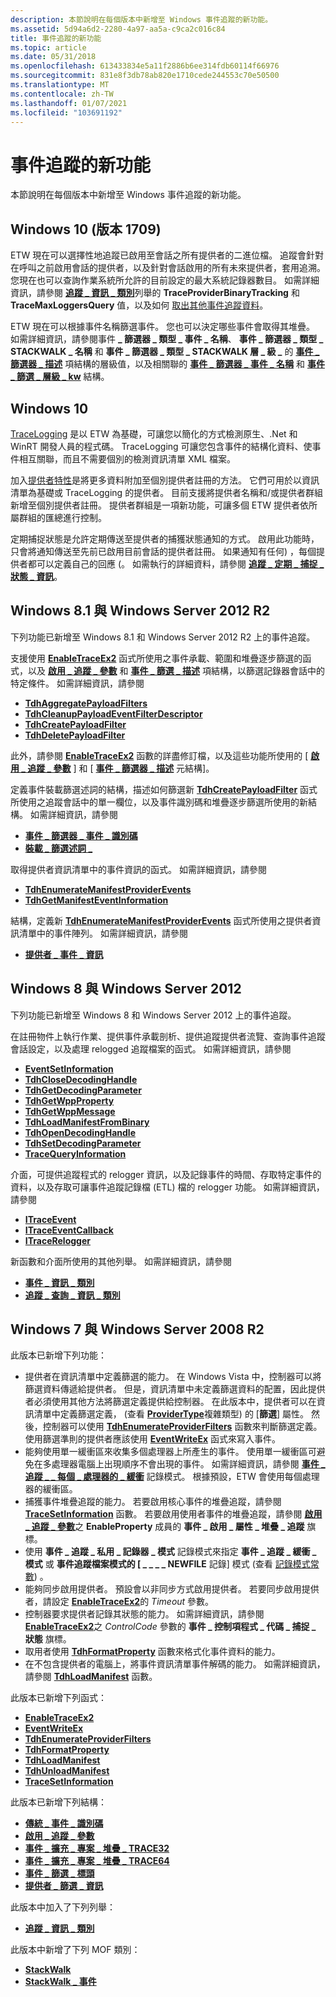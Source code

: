 ```yaml
---
description: 本節說明在每個版本中新增至 Windows 事件追蹤的新功能。
ms.assetid: 5d94a6d2-2280-4a97-aa5a-c9ca2c016c84
title: 事件追蹤的新功能
ms.topic: article
ms.date: 05/31/2018
ms.openlocfilehash: 613433834e5a11f2886b6ee314fdb60114f66976
ms.sourcegitcommit: 831e8f3db78ab820e1710cede244553c70e50500
ms.translationtype: MT
ms.contentlocale: zh-TW
ms.lasthandoff: 01/07/2021
ms.locfileid: "103691192"
---
```

# <a name="whats-new-in-event-tracing"></a>事件追蹤的新功能

本節說明在每個版本中新增至 Windows 事件追蹤的新功能。

## <a name="windows-10-version-1709"></a>Windows 10 (版本 1709)

ETW 現在可以選擇性地追蹤已啟用至會話之所有提供者的二進位檔。 追蹤會針對在呼叫之前啟用會話的提供者，以及針對會話啟用的所有未來提供者，套用追溯。 您現在也可以查詢作業系統所允許的目前設定的最大系統記錄器數目。 如需詳細資訊，請參閱 [**追蹤 \_ 資訊 \_ 類別**](/windows/win32/api/evntrace/ne-evntrace-trace_query_info_class)列舉的 **TraceProviderBinaryTracking** 和 **TraceMaxLoggersQuery** 值，以及如何 [取出其他事件追蹤資料](retrieving-additional-event-tracing-data.md)。

ETW 現在可以根據事件名稱篩選事件。 您也可以決定哪些事件會取得其堆疊。 如需詳細資訊，請參閱事件 **\_ 篩選器 \_ 類型 \_ 事件 \_ 名稱**、 **事件 \_ 篩選器 \_ 類型 \_ STACKWALK \_ 名稱** 和 **事件 \_ 篩選器 \_ 類型 \_ STACKWALK 層 \_ 級 \_** 的 [**事件 \_ 篩選器 \_ 描述**](/windows/desktop/api/Evntprov/ns-evntprov-event_filter_descriptor) 項結構的層級值，以及相關聯的 [**事件 \_ 篩選器 \_ 事件 \_ 名稱**](/windows/desktop/api/Evntprov/ns-evntprov-event_filter_event_name) 和 [**事件 \_ 篩選 \_ 層級 \_ kw**](/windows/desktop/api/Evntprov/ns-evntprov-event_filter_level_kw) 結構。

## <a name="windows-10"></a>Windows 10

[TraceLogging](../tracelogging/trace-logging-portal.md) 是以 ETW 為基礎，可讓您以簡化的方式檢測原生、.Net 和 WinRT 開發人員的程式碼。 TraceLogging 可讓您包含事件的結構化資料、使事件相互關聯，而且不需要個別的檢測資訊清單 XML 檔案。

加入[提供者特性](provider-traits.md)是將更多資料附加至個別提供者註冊的方法。 它們可用於以資訊清單為基礎或 TraceLogging 的提供者。 目前支援將提供者名稱和/或提供者群組新增至個別提供者註冊。 提供者群組是一項新功能，可讓多個 ETW 提供者依所屬群組的匯總進行控制。

定期捕捉狀態是允許定期傳送至提供者的捕獲狀態通知的方式。 啟用此功能時，只會將通知傳送至先前已啟用目前會話的提供者註冊。 如果通知有任何) ，每個提供者都可以定義自己的回應 (。 如需執行的詳細資料，請參閱 [**追蹤 \_ 定期 \_ 捕捉 \_ 狀態 \_ 資訊**](/windows/win32/api/evntrace/ns-evntrace-trace_periodic_capture_state_info)。

## <a name="windows-81-and-windows-server-2012-r2"></a>Windows 8.1 與 Windows Server 2012 R2

下列功能已新增至 Windows 8.1 和 Windows Server 2012 R2 上的事件追蹤。

支援使用 [**EnableTraceEx2**](/windows/win32/api/evntrace/nf-evntrace-enabletraceex2) 函式所使用之事件承載、範圍和堆疊逐步篩選的函式，以及 [**啟用 \_ 追蹤 \_ 參數**](/windows/win32/api/evntrace/ns-evntrace-enable_trace_parameters) 和 [**事件 \_ 篩選 \_ 描述**](/windows/desktop/api/Evntprov/ns-evntprov-event_filter_descriptor) 項結構，以篩選記錄器會話中的特定條件。 如需詳細資訊，請參閱

-   [**TdhAggregatePayloadFilters**](/windows/desktop/api/Tdh/nf-tdh-tdhaggregatepayloadfilters)
-   [**TdhCleanupPayloadEventFilterDescriptor**](/windows/desktop/api/Tdh/nf-tdh-tdhcleanuppayloadeventfilterdescriptor)
-   [**TdhCreatePayloadFilter**](/windows/desktop/api/Tdh/nf-tdh-tdhcreatepayloadfilter)
-   [**TdhDeletePayloadFilter**](/windows/desktop/api/Tdh/nf-tdh-tdhdeletepayloadfilter)

此外，請參閱 [**EnableTraceEx2**](/windows/win32/api/evntrace/nf-evntrace-enabletraceex2) 函數的詳盡修訂檔，以及這些功能所使用的 [ [**啟用 \_ 追蹤 \_ 參數**](/windows/win32/api/evntrace/ns-evntrace-enable_trace_parameters) ] 和 [ [**事件 \_ 篩選器 \_ 描述**](/windows/desktop/api/Evntprov/ns-evntprov-event_filter_descriptor) 元結構]。

定義事件裝載篩選述詞的結構，描述如何篩選新 [**TdhCreatePayloadFilter**](/windows/desktop/api/Tdh/nf-tdh-tdhcreatepayloadfilter) 函式所使用之追蹤會話中的單一欄位，以及事件識別碼和堆疊逐步篩選所使用的新結構。 如需詳細資訊，請參閱

-   [**事件 \_ 篩選器 \_ 事件 \_ 識別碼**](/windows/desktop/api/Evntprov/ns-evntprov-event_filter_event_id)
-   [**裝載 \_ 篩選述詞 \_**](/windows/desktop/api/Tdh/ns-tdh-payload_filter_predicate)

取得提供者資訊清單中的事件資訊的函式。 如需詳細資訊，請參閱

-   [**TdhEnumerateManifestProviderEvents**](/windows/desktop/api/Tdh/nf-tdh-tdhenumeratemanifestproviderevents)
-   [**TdhGetManifestEventInformation**](/windows/desktop/api/Tdh/nf-tdh-tdhgetmanifesteventinformation)

結構，定義新 [**TdhEnumerateManifestProviderEvents**](/windows/desktop/api/Tdh/nf-tdh-tdhenumeratemanifestproviderevents) 函式所使用之提供者資訊清單中的事件陣列。 如需詳細資訊，請參閱

-   [**提供者 \_ 事件 \_ 資訊**](/windows/desktop/api/Tdh/ns-tdh-provider_event_info)

## <a name="windows-8-and-windows-server-2012"></a>Windows 8 與 Windows Server 2012

下列功能已新增至 Windows 8 和 Windows Server 2012 上的事件追蹤。

在註冊物件上執行作業、提供事件承載剖析、提供追蹤提供者流覽、查詢事件追蹤會話設定，以及處理 relogged 追蹤檔案的函式。 如需詳細資訊，請參閱

-   [**EventSetInformation**](/windows/desktop/api/Evntprov/nf-evntprov-eventsetinformation)
-   [**TdhCloseDecodingHandle**](/windows/desktop/api/Tdh/nf-tdh-tdhclosedecodinghandle)
-   [**TdhGetDecodingParameter**](/windows/desktop/api/Tdh/nf-tdh-tdhgetdecodingparameter)
-   [**TdhGetWppProperty**](/windows/desktop/api/Tdh/nf-tdh-tdhgetwppproperty)
-   [**TdhGetWppMessage**](/windows/desktop/api/Tdh/nf-tdh-tdhgetwppmessage)
-   [**TdhLoadManifestFromBinary**](/windows/desktop/api/Tdh/nf-tdh-tdhloadmanifestfrombinary)
-   [**TdhOpenDecodingHandle**](/windows/desktop/api/Tdh/nf-tdh-tdhopendecodinghandle)
-   [**TdhSetDecodingParameter**](/windows/desktop/api/Tdh/nf-tdh-tdhsetdecodingparameter)
-   [**TraceQueryInformation**](/windows/win32/api/evntrace/nf-evntrace-tracequeryinformation)

介面，可提供追蹤程式的 relogger 資訊，以及記錄事件的時間、存取特定事件的資料，以及存取可讓事件追蹤記錄檔 (ETL) 檔的 relogger 功能。 如需詳細資訊，請參閱

-   [**ITraceEvent**](/windows/desktop/api/Relogger/nn-relogger-itraceevent)
-   [**ITraceEventCallback**](/windows/desktop/api/Relogger/nn-relogger-itraceeventcallback)
-   [**ITraceRelogger**](/windows/desktop/api/Relogger/nn-relogger-itracerelogger)

新函數和介面所使用的其他列舉。 如需詳細資訊，請參閱

-   [**事件 \_ 資訊 \_ 類別**](/windows/desktop/api/Evntprov/ne-evntprov-event_info_class)
-   [**追蹤 \_ 查詢 \_ 資訊 \_ 類別**](/windows/win32/api/evntrace/ne-evntrace-trace_query_info_class)

## <a name="windows-7-and-windows-server-2008-r2"></a>Windows 7 與 Windows Server 2008 R2

此版本已新增下列功能：

-   提供者在資訊清單中定義篩選的能力。 在 Windows Vista 中，控制器可以將篩選資料傳遞給提供者。 但是，資訊清單中未定義篩選資料的配置，因此提供者必須使用其他方法將篩選定義提供給控制器。 在此版本中，提供者可以在資訊清單中定義篩選定義， (查看 [**ProviderType**](../wes/eventmanifestschema-providertype-complextype.md)複雜類型) 的 [**篩選**] 屬性。 然後，控制器可以使用 [**TdhEnumerateProviderFilters**](/windows/desktop/api/Tdh/nf-tdh-tdhenumerateproviderfilters) 函數來判斷篩選定義。 使用篩選準則的提供者應該使用 [**EventWriteEx**](/windows/desktop/api/Evntprov/nf-evntprov-eventwriteex) 函式來寫入事件。
-   能夠使用單一緩衝區來收集多個處理器上所產生的事件。 使用單一緩衝區可避免在多處理器電腦上出現順序不會出現的事件。 如需詳細資訊，請參閱 [**事件 \_ 追蹤 \_ \_ 每個 \_ 處理器的 \_ 緩衝**](logging-mode-constants.md) 記錄模式。 根據預設，ETW 會使用每個處理器的緩衝區。
-   捕獲事件堆疊追蹤的能力。 若要啟用核心事件的堆疊追蹤，請參閱 [**TraceSetInformation**](/windows/win32/api/evntrace/nf-evntrace-tracesetinformation) 函數。 若要啟用使用者事件的堆疊追蹤，請參閱 [**啟用 \_ 追蹤 \_ 參數**](/windows/win32/api/evntrace/ns-evntrace-enable_trace_parameters)之 **EnableProperty** 成員的 **事件 \_ 啟用 \_ 屬性 \_ 堆疊 \_ 追蹤** 旗標。
-   使用 **事件 \_ 追蹤 \_ 私用 \_ 記錄器 \_ 模式** 記錄模式來指定 **事件 \_ 追蹤 \_ 緩衝 \_ 模式** 或 **事件追蹤檔案模式的 [ \_ \_ \_ \_ NEWFILE** 記錄] 模式 (查看 [記錄模式常數](logging-mode-constants.md)) 。
-   能夠同步啟用提供者。 預設會以非同步方式啟用提供者。 若要同步啟用提供者，請設定 [**EnableTraceEx2**](/windows/win32/api/evntrace/nf-evntrace-enabletraceex2)的 *Timeout* 參數。
-   控制器要求提供者記錄其狀態的能力。 如需詳細資訊，請參閱 [**EnableTraceEx2**](/windows/win32/api/evntrace/nf-evntrace-enabletraceex2)之 *ControlCode* 參數的 **事件 \_ 控制項程式 \_ 代碼 \_ 捕捉 \_ 狀態** 旗標。
-   取用者使用 [**TdhFormatProperty**](/windows/desktop/api/Tdh/nf-tdh-tdhformatproperty) 函數來格式化事件資料的能力。
-   在不包含提供者的電腦上，將事件資訊清單事件解碼的能力。 如需詳細資訊，請參閱 [**TdhLoadManifest**](/windows/desktop/api/Tdh/nf-tdh-tdhloadmanifest) 函數。

此版本已新增下列函式：

-   [**EnableTraceEx2**](/windows/win32/api/evntrace/nf-evntrace-enabletraceex2)
-   [**EventWriteEx**](/windows/desktop/api/Evntprov/nf-evntprov-eventwriteex)
-   [**TdhEnumerateProviderFilters**](/windows/desktop/api/Tdh/nf-tdh-tdhenumerateproviderfilters)
-   [**TdhFormatProperty**](/windows/desktop/api/Tdh/nf-tdh-tdhformatproperty)
-   [**TdhLoadManifest**](/windows/desktop/api/Tdh/nf-tdh-tdhloadmanifest)
-   [**TdhUnloadManifest**](/windows/desktop/api/Tdh/nf-tdh-tdhunloadmanifest)
-   [**TraceSetInformation**](/windows/win32/api/evntrace/nf-evntrace-tracesetinformation)

此版本已新增下列結構：

-   [**傳統 \_ 事件 \_ 識別碼**](/windows/win32/api/evntrace/ns-evntrace-classic_event_id)
-   [**啟用 \_ 追蹤 \_ 參數**](/windows/win32/api/evntrace/ns-evntrace-enable_trace_parameters)
-   [**事件 \_ 擴充 \_ 專案 \_ 堆疊 \_ TRACE32**](/windows/desktop/api/Evntcons/ns-evntcons-event_extended_item_stack_trace32)
-   [**事件 \_ 擴充 \_ 專案 \_ 堆疊 \_ TRACE64**](/windows/desktop/api/Evntcons/ns-evntcons-event_extended_item_stack_trace64)
-   [**事件 \_ 篩選 \_ 標頭**](/windows/desktop/api/Evntprov/ns-evntprov-event_filter_header)
-   [**提供者 \_ 篩選 \_ 資訊**](/windows/desktop/api/Tdh/ns-tdh-provider_filter_info)

此版本中加入了下列列舉：

-   [**追蹤 \_ 資訊 \_ 類別**](/windows/win32/api/evntrace/ne-evntrace-trace_query_info_class)

此版本中新增了下列 MOF 類別：

-   [**StackWalk**](stackwalk.md)
-   [**StackWalk \_ 事件**](stackwalk-event.md)

 

 
